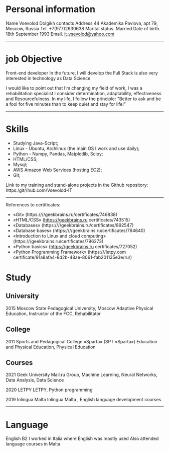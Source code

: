 Personal information
===

Name
Vsevolod Dolgikh
contacts
Address 44 Akademika Pavlova, apt 79, Moscow, Russia
Tel. +7(977)2630638
Marital status. Married 
Date of birth. 18th September 1993
Email. it_vsevolod@yahoo.com

---

job Objective
===

Front-end developer
In the future, I will develop the  Full Stack  is also very interested in technology as Data Science

I would like to point out that I’m changing my field of work, I was a rehabilitation specialist
I consider determination, adaptability, effectiveness and
Resourcefulness. In my life, I follow the principle: "Better to ask and be a fool for  five minutes than to keep quiet and stay for life!"

---

Skills
===

* Studying Java-Script;
* Linux - Ubuntu, Archlinux (the main OS I work and use daily);
* Python - Numpy, Pandas, Matplotlib, Scipy;
* HTML/CSS;
* Mysql;
* AWS Amazon Web Services (hosting EC2);
* Git;

Link to my training and stand-alone projects in the Github repository: https:/git//hub.com/Vsevolod-IT

---

References to certificates:
* «Git» (https:////geekbrains.ru/certificates/746838)
* «HTML/CSS» (https://geekbrains.ru certificates/743515)
* «Databases» (https:////geekbrains.ru/certificates/892547)
* «Database bases» (https:////geekbrains.ru/certificates/764640)
* «Introduction to Linux and cloud computing» (https:///geekbrains.ru/certificates/796273)
* «Python basics» (https://geekbrains.ru certificates/727052)
* «Python Programming Framework» (https:///letpy.com certificate/91a8afa4-8d2b-48ae-8061-fab201135e3e/ru/)

Study
===

University
---
2015 Moscow State Pedagogical University, Moscow
Adaptive Physical Education, Instructor of the FCC, Rehabilitator

College
---
2011 Sports and Pedagogical College «Sparta» (SPT «Sparta»)
Education and Physical Education, Physical Education

Сourses
---
2021
Geek University
Mail.ru Group, Machine Learning, Neural Networks, Data Analysis, Data Science

2020 LETPY
LETPY, Python programming

2019 Inlingua  Malta
Inlingua Malta , English language development courses

---

Language
===
English B2
I worked in Italia where English was mostly used
Also attended language courses in Malta
